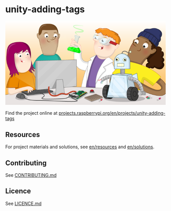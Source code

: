 # unity-adding-tags

![unity-adding-tags](banner.png)

Find the project online at [projects.raspberrypi.org/en/projects/unity-adding-tags](https://projects.raspberrypi.org/en/projects/unity-adding-tags)

## Resources
For project materials and solutions, see [en/resources](https://github.com/raspberrypilearning/unity-adding-tags/tree/master/en/resources) and [en/solutions](https://github.com/raspberrypilearning/unity-adding-tags/tree/master/en/solutions).

## Contributing
See [CONTRIBUTING.md](CONTRIBUTING.md)

## Licence
 See [LICENCE.md](LICENCE.md)